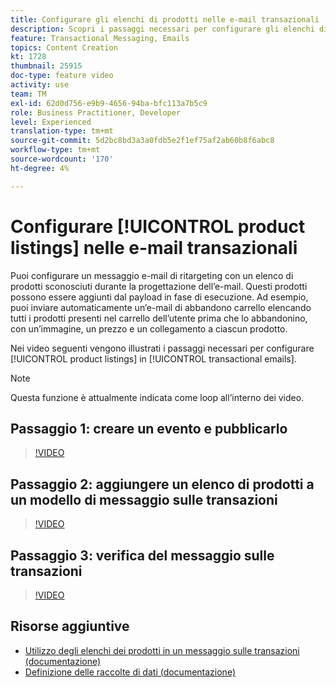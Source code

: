 ```yaml
---
title: Configurare gli elenchi di prodotti nelle e-mail transazionali
description: Scopri i passaggi necessari per configurare gli elenchi di prodotti nelle e-mail transazionali.
feature: Transactional Messaging, Emails
topics: Content Creation
kt: 1728
thumbnail: 25915
doc-type: feature video
activity: use
team: TM
exl-id: 62d0d756-e9b9-4656-94ba-bfc113a7b5c9
role: Business Practitioner, Developer
level: Experienced
translation-type: tm+mt
source-git-commit: 5d2bc8bd3a3a0fdb5e2f1ef75af2ab60b8f6abc8
workflow-type: tm+mt
source-wordcount: '170'
ht-degree: 4%

---
```


# Configurare [!UICONTROL product listings] nelle e-mail transazionali

Puoi configurare un messaggio e-mail di ritargeting con un elenco di prodotti sconosciuti durante la progettazione dell’e-mail. Questi prodotti possono essere aggiunti dal payload in fase di esecuzione. Ad esempio, puoi inviare automaticamente un’e-mail di abbandono carrello elencando tutti i prodotti presenti nel carrello dell’utente prima che lo abbandonino, con un’immagine, un prezzo e un collegamento a ciascun prodotto.

Nei video seguenti vengono illustrati i passaggi necessari per configurare [!UICONTROL product listings] in [!UICONTROL transactional emails].

>[!NOTE]
>
>Questa funzione è attualmente indicata come loop all’interno dei video.

## Passaggio 1: creare un evento e pubblicarlo

>[!VIDEO](https://video.tv.adobe.com/v/25914?quality=12)

## Passaggio 2: aggiungere un elenco di prodotti a un modello di messaggio sulle transazioni

>[!VIDEO](https://video.tv.adobe.com/v/25915?quality=12)

## Passaggio 3: verifica del messaggio sulle transazioni

>[!VIDEO](https://video.tv.adobe.com/v/25916?quality=12)

## Risorse aggiuntive

* [Utilizzo degli elenchi dei prodotti in un messaggio sulle transazioni (documentazione)](https://docs.adobe.com/content/help/en/campaign-standard/using/communication-channels/transactional-messaging/event-transactional-messages.html#using-product-listings-in-a-transactional-message)
* [Definizione delle raccolte di dati (documentazione)](https://docs.adobe.com/content/help/en/campaign-standard/using/administrating/configuring-channels/configuring-transactional-messaging.html#defining-data-collections)
